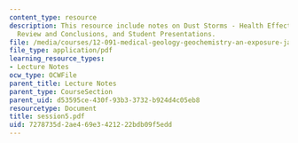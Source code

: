 ```yaml
---
content_type: resource
description: This resource include notes on Dust Storms - Health Effects. Also includes
  Review and Conclusions, and Student Presentations.
file: /media/courses/12-091-medical-geology-geochemistry-an-exposure-january-iap-2006/7278735d2ae469e3421222bdb09f5edd_session5.pdf
file_type: application/pdf
learning_resource_types:
- Lecture Notes
ocw_type: OCWFile
parent_title: Lecture Notes
parent_type: CourseSection
parent_uid: d53595ce-430f-93b3-3732-b924d4c05eb8
resourcetype: Document
title: session5.pdf
uid: 7278735d-2ae4-69e3-4212-22bdb09f5edd
---
```

